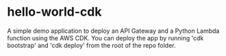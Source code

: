 hello-world-cdk
===============

A simple demo application to deploy an API Gateway and a Python Lambda function using the AWS CDK. You can deploy the app by running 'cdk bootstrap' and 'cdk deploy' from the root of the repo folder.

